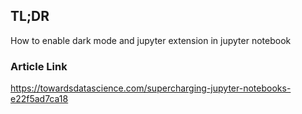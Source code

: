 ## TL;DR
How to enable dark mode and jupyter extension in jupyter notebook
### Article Link
https://towardsdatascience.com/supercharging-jupyter-notebooks-e22f5ad7ca18

